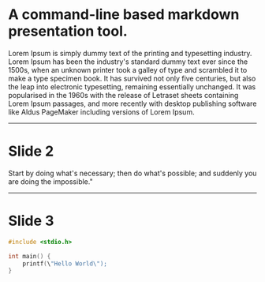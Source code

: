 # A command-line based markdown presentation tool.

Lorem Ipsum is simply dummy text of the printing and typesetting industry. Lorem
Ipsum has been the industry's standard dummy text ever since the 1500s, when an
unknown printer took a galley of type and scrambled it to make a type specimen
book. It has survived not only five centuries, but also the leap into electronic
typesetting, remaining essentially unchanged. It was popularised in the 1960s
with the release of Letraset sheets containing Lorem Ipsum passages, and more
recently with desktop publishing software like Aldus PageMaker including
versions of Lorem Ipsum.

--------------------------------------------------------------------------------

# Slide 2

Start by doing what's necessary; then do what's possible; and suddenly you are
doing the impossible."

--------------------------------------------------------------------------------

# Slide 3

```c
#include <stdio.h>

int main() {
    printf(\"Hello World\");
}
```



